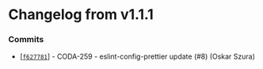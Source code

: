# Changelog from v1.1.1
### Commits
* [[`f627781`](http://github.com/coda-it/eslint-config-codait/commit/f62778114e859e9af8ffd472cc89b7cf27d49a09)] - CODA-259 - eslint-config-prettier update (#8) (Oskar Szura)